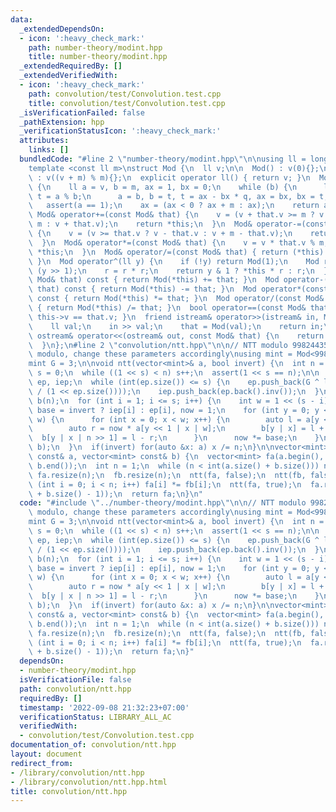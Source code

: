 ```yaml
---
data:
  _extendedDependsOn:
  - icon: ':heavy_check_mark:'
    path: number-theory/modint.hpp
    title: number-theory/modint.hpp
  _extendedRequiredBy: []
  _extendedVerifiedWith:
  - icon: ':heavy_check_mark:'
    path: convolution/test/Convolution.test.cpp
    title: convolution/test/Convolution.test.cpp
  _isVerificationFailed: false
  _pathExtension: hpp
  _verificationStatusIcon: ':heavy_check_mark:'
  attributes:
    links: []
  bundledCode: "#line 2 \"number-theory/modint.hpp\"\n\nusing ll = long long;\n\n\
    template <const ll m>\nstruct Mod {\n  ll v;\n\n  Mod() : v(0){};\n  Mod(ll v)\
    \ : v((v + m) % m){};\n  explicit operator ll() { return v; }\n  Mod inv() const\
    \ {\n    ll a = v, b = m, ax = 1, bx = 0;\n    while (b) {\n      ll q = a / b,\
    \ t = a % b;\n      a = b, b = t, t = ax - bx * q, ax = bx, bx = t;\n    }\n \
    \   assert(a == 1);\n    ax = (ax < 0 ? ax + m : ax);\n    return ax;\n  }\n \
    \ Mod& operator+=(const Mod& that) {\n    v = (v + that.v >= m ? v + that.v -\
    \ m : v + that.v);\n    return *this;\n  }\n  Mod& operator-=(const Mod& that)\
    \ {\n    v = (v >= that.v ? v - that.v : v + m - that.v);\n    return *this;\n\
    \  }\n  Mod& operator*=(const Mod& that) {\n    v = v * that.v % m;\n    return\
    \ *this;\n  }\n  Mod& operator/=(const Mod& that) { return (*this) *= that.inv();\
    \ }\n  Mod operator^(ll y) {\n    if (!y) return Mod(1);\n    Mod r = *this ^\
    \ (y >> 1);\n    r = r * r;\n    return y & 1 ? *this * r : r;\n  }\n  Mod operator+(const\
    \ Mod& that) const { return Mod(*this) += that; }\n  Mod operator-(const Mod&\
    \ that) const { return Mod(*this) -= that; }\n  Mod operator*(const Mod& that)\
    \ const { return Mod(*this) *= that; }\n  Mod operator/(const Mod& that) const\
    \ { return Mod(*this) /= that; }\n  bool operator==(const Mod& that) const { return\
    \ this->v == that.v; }\n  friend istream& operator>>(istream& in, Mod& that) {\n\
    \    ll val;\n    in >> val;\n    that = Mod(val);\n    return in;\n  }\n  friend\
    \ ostream& operator<<(ostream& out, const Mod& that) {\n    return out << that.v;\n\
    \  }\n};\n#line 2 \"convolution/ntt.hpp\"\n\n// NTT modulo 998244353. If change\
    \ modulo, change these parameters accordingly\nusing mint = Mod<998244353>;\n\
    mint G = 3;\n\nvoid ntt(vector<mint>& a, bool invert) {\n  int n = int(a.size()),\
    \ s = 0;\n  while ((1 << s) < n) s++;\n  assert(1 << s == n);\n\n  static vector<mint>\
    \ ep, iep;\n  while (int(ep.size()) <= s) {\n    ep.push_back(G ^ ll(mint(-1)\
    \ / (1 << ep.size())));\n    iep.push_back(ep.back().inv());\n  }\n  vector<mint>\
    \ b(n);\n  for (int i = 1; i <= s; i++) {\n    int w = 1 << (s - i);\n    mint\
    \ base = invert ? iep[i] : ep[i], now = 1;\n    for (int y = 0; y < n / 2; y +=\
    \ w) {\n      for (int x = 0; x < w; x++) {\n        auto l = a[y << 1 | x];\n\
    \        auto r = now * a[y << 1 | x | w];\n        b[y | x] = l + r;\n      \
    \  b[y | x | n >> 1] = l - r;\n      }\n      now *= base;\n    }\n    swap(a,\
    \ b);\n  }\n  if(invert) for(auto &x: a) x /= n;\n}\n\nvector<mint> nttconv(vector<mint>\
    \ const& a, vector<mint> const& b) {\n  vector<mint> fa(a.begin(), a.end()), fb(b.begin(),\
    \ b.end());\n  int n = 1;\n  while (n < int(a.size() + b.size())) n <<= 1;\n \
    \ fa.resize(n);\n  fb.resize(n);\n  ntt(fa, false);\n  ntt(fb, false);\n  for\
    \ (int i = 0; i < n; i++) fa[i] *= fb[i];\n  ntt(fa, true);\n  fa.resize(int(a.size()\
    \ + b.size() - 1));\n  return fa;\n}\n"
  code: "#include \"../number-theory/modint.hpp\"\n\n// NTT modulo 998244353. If change\
    \ modulo, change these parameters accordingly\nusing mint = Mod<998244353>;\n\
    mint G = 3;\n\nvoid ntt(vector<mint>& a, bool invert) {\n  int n = int(a.size()),\
    \ s = 0;\n  while ((1 << s) < n) s++;\n  assert(1 << s == n);\n\n  static vector<mint>\
    \ ep, iep;\n  while (int(ep.size()) <= s) {\n    ep.push_back(G ^ ll(mint(-1)\
    \ / (1 << ep.size())));\n    iep.push_back(ep.back().inv());\n  }\n  vector<mint>\
    \ b(n);\n  for (int i = 1; i <= s; i++) {\n    int w = 1 << (s - i);\n    mint\
    \ base = invert ? iep[i] : ep[i], now = 1;\n    for (int y = 0; y < n / 2; y +=\
    \ w) {\n      for (int x = 0; x < w; x++) {\n        auto l = a[y << 1 | x];\n\
    \        auto r = now * a[y << 1 | x | w];\n        b[y | x] = l + r;\n      \
    \  b[y | x | n >> 1] = l - r;\n      }\n      now *= base;\n    }\n    swap(a,\
    \ b);\n  }\n  if(invert) for(auto &x: a) x /= n;\n}\n\nvector<mint> nttconv(vector<mint>\
    \ const& a, vector<mint> const& b) {\n  vector<mint> fa(a.begin(), a.end()), fb(b.begin(),\
    \ b.end());\n  int n = 1;\n  while (n < int(a.size() + b.size())) n <<= 1;\n \
    \ fa.resize(n);\n  fb.resize(n);\n  ntt(fa, false);\n  ntt(fb, false);\n  for\
    \ (int i = 0; i < n; i++) fa[i] *= fb[i];\n  ntt(fa, true);\n  fa.resize(int(a.size()\
    \ + b.size() - 1));\n  return fa;\n}"
  dependsOn:
  - number-theory/modint.hpp
  isVerificationFile: false
  path: convolution/ntt.hpp
  requiredBy: []
  timestamp: '2022-09-08 21:32:23+07:00'
  verificationStatus: LIBRARY_ALL_AC
  verifiedWith:
  - convolution/test/Convolution.test.cpp
documentation_of: convolution/ntt.hpp
layout: document
redirect_from:
- /library/convolution/ntt.hpp
- /library/convolution/ntt.hpp.html
title: convolution/ntt.hpp
---
```

